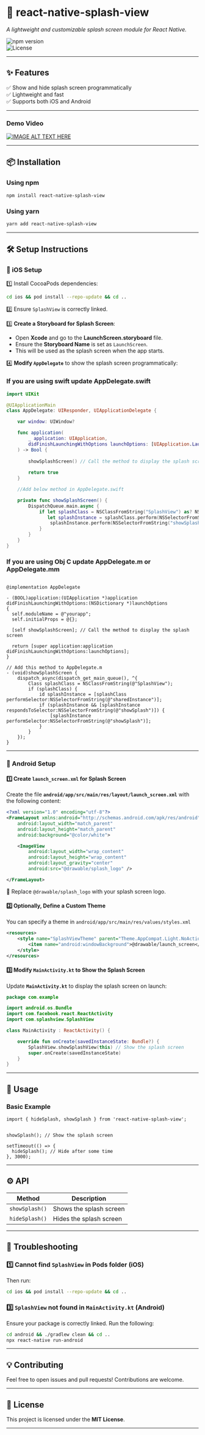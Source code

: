 

# **📖 react-native-splash-view**  
*A lightweight and customizable splash screen module for React Native.*

![npm version](https://img.shields.io/npm/v/react-native-splash-view)  
![License](https://img.shields.io/github/license/jagnesh/react-native-splash-view)  

---

## **✨ Features**  
✅ Show and hide splash screen programmatically  
✅ Lightweight and fast  
✅ Supports both iOS and Android  


---
### Demo Video

[![IMAGE ALT TEXT HERE](https://img.youtube.com/vi/7OAoN9VlYCg/0.jpg)](https://www.youtube.com/watch?v=7OAoN9VlYCg)

---


## **📦 Installation**  

### **Using npm**  
```sh
npm install react-native-splash-view
```

### **Using yarn**  
```sh
yarn add react-native-splash-view
```

---

## **🛠️ Setup Instructions**  

### **📱 iOS Setup**  
1️⃣ Install CocoaPods dependencies:  
```sh
cd ios && pod install --repo-update && cd ..
```
2️⃣ Ensure `SplashView` is correctly linked.  

3️⃣ **Create a Storyboard for Splash Screen**:  
- Open **Xcode** and go to the **LaunchScreen.storyboard** file.  
- Ensure the **Storyboard Name** is set as `LaunchScreen`.  
- This will be used as the splash screen when the app starts.  

4️⃣ **Modify `AppDelegate`** to show the splash screen programmatically:  
### If you are using swift update AppDelegate.swift 
```swift
import UIKit

@UIApplicationMain
class AppDelegate: UIResponder, UIApplicationDelegate {

    var window: UIWindow?

    func application(
        _ application: UIApplication,
        didFinishLaunchingWithOptions launchOptions: [UIApplication.LaunchOptionsKey: Any]? = nil
    ) -> Bool {
        
        showSplashScreen() // Call the method to display the splash screen
        
        return true
    }

    //Add below method in AppDelegate.swift

    private func showSplashScreen() {
        DispatchQueue.main.async {
            if let splashClass = NSClassFromString("SplashView") as? NSObject.Type,
               let splashInstance = splashClass.perform(NSSelectorFromString("sharedInstance"))?.takeUnretainedValue() as? NSObject {
                splashInstance.perform(NSSelectorFromString("showSplash"))
            }
        }
    }
}
```
### If you are using Obj C update AppDelegate.m or AppDelegate.mm 
```objc

@implementation AppDelegate

- (BOOL)application:(UIApplication *)application didFinishLaunchingWithOptions:(NSDictionary *)launchOptions
{
  self.moduleName = @"yourapp";
  self.initialProps = @{};

  [self showSplashScreen]; // Call the method to display the splash screen
 
  return [super application:application didFinishLaunchingWithOptions:launchOptions];
}

// Add this method to AppDelegate.m
- (void)showSplashScreen {
    dispatch_async(dispatch_get_main_queue(), ^{
        Class splashClass = NSClassFromString(@"SplashView");
        if (splashClass) {
            id splashInstance = [splashClass performSelector:NSSelectorFromString(@"sharedInstance")];
            if (splashInstance && [splashInstance respondsToSelector:NSSelectorFromString(@"showSplash")]) {
                [splashInstance performSelector:NSSelectorFromString(@"showSplash")];
            }
        }
    });
}
```
---

### **🤖 Android Setup**  

#### **1️⃣ Create `launch_screen.xml` for Splash Screen**  
Create the file **`android/app/src/main/res/layout/launch_screen.xml`** with the following content:  

```xml
<?xml version="1.0" encoding="utf-8"?>
<FrameLayout xmlns:android="http://schemas.android.com/apk/res/android"
    android:layout_width="match_parent"
    android:layout_height="match_parent"
    android:background="@color/white">

    <ImageView
        android:layout_width="wrap_content"
        android:layout_height="wrap_content"
        android:layout_gravity="center"
        android:src="@drawable/splash_logo" />

</FrameLayout>
```
🔹 Replace `@drawable/splash_logo` with your splash screen logo.  

#### **2️⃣ Optionally, Define a Custom Theme**  
You can specify a theme in `android/app/src/main/res/values/styles.xml`  

```xml
<resources>
    <style name="SplashViewTheme" parent="Theme.AppCompat.Light.NoActionBar">
        <item name="android:windowBackground">@drawable/launch_screen</item>
    </style>
</resources>
```

#### **3️⃣ Modify `MainActivity.kt` to Show the Splash Screen**  
Update **`MainActivity.kt`** to display the splash screen on launch:  

```kotlin
package com.example

import android.os.Bundle
import com.facebook.react.ReactActivity
import com.splashview.SplashView

class MainActivity : ReactActivity() {

    override fun onCreate(savedInstanceState: Bundle?) {
        SplashView.showSplashView(this) // Show the splash screen
        super.onCreate(savedInstanceState)
    }
}
```

---

## **🚀 Usage**  

### **Basic Example**  
```tsx
import { hideSplash, showSplash } from 'react-native-splash-view';


showSplash(); // Show the splash screen

setTimeout(() => {
  hideSplash(); // Hide after some time
}, 3000);
```

---

## **⚙️ API**  

| Method          | Description                        |
|----------------|----------------------------------|
| `showSplash()`  | Shows the splash screen   |
| `hideSplash()`  | Hides the splash screen   |

---

## **🐞 Troubleshooting**  

### **1️⃣ Cannot find `SplashView` in Pods folder (iOS)**  

Then run:  
```sh
cd ios && pod install --repo-update && cd ..
```

### **3️⃣ `SplashView` not found in `MainActivity.kt` (Android)**  
Ensure your package is correctly linked. Run the following:  
```sh
cd android && ./gradlew clean && cd ..
npx react-native run-android
```

---
## **💡 Contributing**  
Feel free to open issues and pull requests! Contributions are welcome.  

---

## **📜 License**  
This project is licensed under the **MIT License**.  

---


